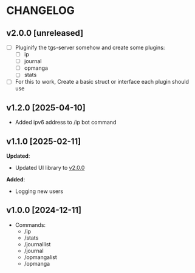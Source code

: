 # CHANGELOG

## v2.0.0 [unreleased]

- [ ] Pluginify the tgs-server somehow and create some plugins:
    - [ ] ip
    - [ ] journal
    - [ ] opmanga
    - [ ] stats
- [ ] For this to work, Create a basic struct or interface each plugin should use

## v1.2.0 [2025-04-10]

- Added ipv6 address to /ip bot command

## v1.1.0 [2025-02-11]

**Updated**:

- Updated UI library to [v2.0.0](https://github.com/knackwurstking/ui/tree/dev?tab=readme-ov-file)

**Added**:

- Logging new users

## v1.0.0 [2024-12-11]

- Commands:
    - /ip
    - /stats
    - /journallist
    - /journal
    - /opmangalist
    - /opmanga
